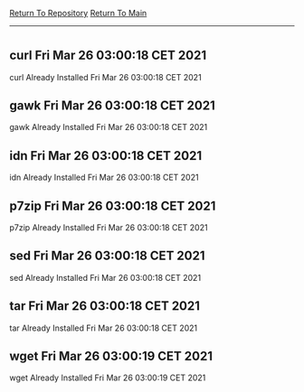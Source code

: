 [Return To Repository](https://github.com/bast69/piholeparser/)
[Return To Main](https://github.com/bast69/piholeparser/blob/master/RecentRunLogs/Mainlog.md)
____________________________________
# 
## curl Fri Mar 26 03:00:18 CET 2021
curl Already Installed Fri Mar 26 03:00:18 CET 2021
## gawk Fri Mar 26 03:00:18 CET 2021
gawk Already Installed Fri Mar 26 03:00:18 CET 2021
## idn Fri Mar 26 03:00:18 CET 2021
idn Already Installed Fri Mar 26 03:00:18 CET 2021
## p7zip Fri Mar 26 03:00:18 CET 2021
p7zip Already Installed Fri Mar 26 03:00:18 CET 2021
## sed Fri Mar 26 03:00:18 CET 2021
sed Already Installed Fri Mar 26 03:00:18 CET 2021
## tar Fri Mar 26 03:00:18 CET 2021
tar Already Installed Fri Mar 26 03:00:18 CET 2021
## wget Fri Mar 26 03:00:19 CET 2021
wget Already Installed Fri Mar 26 03:00:19 CET 2021

